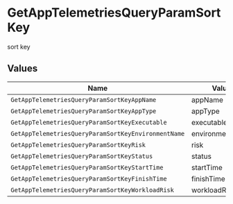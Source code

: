 # GetAppTelemetriesQueryParamSortKey

sort key


## Values

| Name                                                | Value                                               |
| --------------------------------------------------- | --------------------------------------------------- |
| `GetAppTelemetriesQueryParamSortKeyAppName`         | appName                                             |
| `GetAppTelemetriesQueryParamSortKeyAppType`         | appType                                             |
| `GetAppTelemetriesQueryParamSortKeyExecutable`      | executable                                          |
| `GetAppTelemetriesQueryParamSortKeyEnvironmentName` | environmentName                                     |
| `GetAppTelemetriesQueryParamSortKeyRisk`            | risk                                                |
| `GetAppTelemetriesQueryParamSortKeyStatus`          | status                                              |
| `GetAppTelemetriesQueryParamSortKeyStartTime`       | startTime                                           |
| `GetAppTelemetriesQueryParamSortKeyFinishTime`      | finishTime                                          |
| `GetAppTelemetriesQueryParamSortKeyWorkloadRisk`    | workloadRisk                                        |